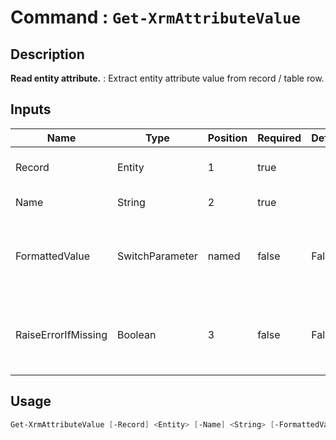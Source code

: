 # Command : `Get-XrmAttributeValue` 

## Description

**Read entity attribute.** : Extract entity attribute value from record / table row.

## Inputs

Name|Type|Position|Required|Default|Description
----|----|--------|--------|-------|-----------
Record|Entity|1|true||Entity record / table row (Entity).
Name|String|2|true||Attribute (Column) name.
FormattedValue|SwitchParameter|named|false|False|Specify if expected value should be provided from FormattedValues <> raw value.
RaiseErrorIfMissing|Boolean|3|false|False|If true, throws an exception if attribute/column is not present in row / record. Else, ignore.


## Usage

```Powershell 
Get-XrmAttributeValue [-Record] <Entity> [-Name] <String> [-FormattedValue] [[-RaiseErrorIfMissing] <Boolean>] [<CommonParameters>]
``` 


